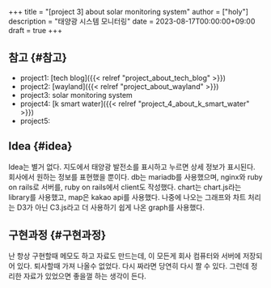 +++
title = "[project 3] about solar monitoring system"
author = ["holy"]
description = "태양광 시스템 모니터링"
date = 2023-08-17T00:00:00+09:00
draft = true
+++

## 참고 {#참고}

-   project1: [tech blog]({{< relref "project_about_tech_blog" >}})
-   project2: [wayland]({{< relref "project_about_wayland" >}})
-   project3: solar monitoring system
-   project4: [k smart water]({{< relref "project_4_about_k_smart_water" >}})
-   project5:


## Idea {#idea}

Idea는 별거 없다. 지도에서 태양광 발전소를 표시하고 누르면 상세 정보가
표시된다. 회사에서 원하는 정보를 표현했을 뿐이다. db는 mariadb를
사용했으며, nginx와 ruby on rails로 서버를, ruby on rails에서 client도
작성했다. chart는 chart.js라는 library를 사용했고, map은 kakao api를
사용했다. 나중에 나오는 그래프와 차트 처리는 D3가 아닌 C3.js라고 더
사용하기 쉽게 나온 graph를 사용했다.


## 구현과정 {#구현과정}

난 항상 구현할때 메모도 하고 자료도 만드는데, 이 모든게 회사 컴퓨터와
서버에 저장되어 있다. 퇴사할때 가져 나올수 없었다. 다시 짜라면 당연히
다시 짤 수 있다. 그런데 정리한 자료가 있었으면 좋을껄 하는 생각이
든다.
